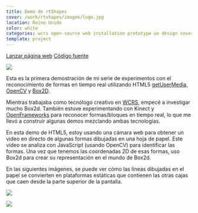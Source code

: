 ```yaml
---
title: Demo de rtShapes
cover: /work/rtshapes/images/logo.jpg
location: Reino Unido
color: white
categories: wcrs open-source web installation prototype ux design cover webcam
template: project
---
```


<p class="align-center">
<a class="btn external" role="button" href="http://open.joanmira.com/rtshapes" target="_blank">Lanzar página web</a>
<a class="btn github" role="button" href="https://github.com/gazpachu/rtshapes" target="_blank">Código fuente</a>
</p>

![](/work/rtshapes/images/1.png)

Esta es la primera demostración de mi serie de experimentos con el reconocimiento de formas en tiempo real utilizando HTML5 [getUserMedia](https://developer.mozilla.org/en-US/docs/Web/API/MediaDevices/getUserMedia), [OpenCV](http://docs.opencv.org/3.1.0/d9/d6d/tutorial_table_of_content_aruco.html#gsc.tab=0) y [Box2D](https://github.com/hecht-software/box2dweb).

Mientras trabajaba como tecnólogo creativo en [WCRS](http://www.wcrs.com/), empecé a investigar mucho Box2d. También estuve experimentando con Kinect y [OpenFrameworks](http://openframeworks.cc/) para reconocer formas/bloques en tiempo real, lo que me llevó a construir algunas demos mezclando ambas tecnologías.

En esta demo de HTML5, estoy usando una cámara web para obtener un video en directo de algunas formas dibujadas en una hoja de papel. Este vídeo se analiza con JavaScript (usando OpenCV) para identificar las formas. Una vez que tenemos las coordenadas 2D de esas formas, uso Box2d para crear su representación en el mundo de Box2d.

En las siguientes imágenes, se puede ver cómo las líneas dibujadas en el papel se convierten en plataformas estáticas que contienen las otras cajas que caen desde la parte superior de la pantalla.

![](/work/rtshapes/images/2.jpg)

![](/work/rtshapes/images/3.jpg)
